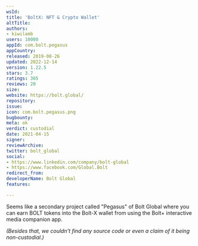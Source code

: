```yaml
---
wsId: 
title: 'BoltX: NFT & Crypto Wallet'
altTitle: 
authors:
- kiwilamb
users: 10000
appId: com.bolt.pegasus
appCountry: 
released: 2019-08-26
updated: 2022-12-14
version: 1.22.5
stars: 3.7
ratings: 365
reviews: 20
size: 
website: https://bolt.global/
repository: 
issue: 
icon: com.bolt.pegasus.png
bugbounty: 
meta: ok
verdict: custodial
date: 2021-04-15
signer: 
reviewArchive: 
twitter: bolt_global
social:
- https://www.linkedin.com/company/bolt-global
- https://www.facebook.com/Global.Bolt
redirect_from: 
developerName: Bolt Global
features: 

---
```


Seems like a secondary project called "Pegasus" of Bolt Global where you can earn BOLT tokens into the Bolt-X wallet from using the Bolt+ interactive media companion app.

*(Besides that, we couldn't find any source code or even a claim of it being non-custodial.)*
